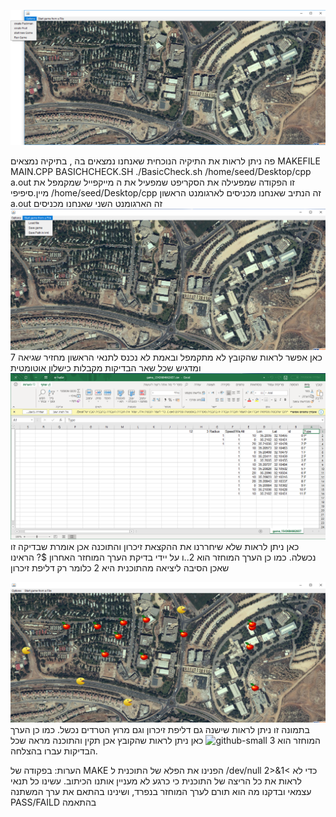 
![github-small](https://raw.githubusercontent.com/orh92/PackmanGame/master/1.bmp)

פה ניתן לראות את התיקיה הנוכחית שאנחנו נמצאים בה , בתיקיה נמצאים MAKEFILE MAIN.CPP BASICHCHECK.SH
./BasicCheck.sh /home/seed/Desktop/cpp a.out
זו הפקודה שמפעילה את הסקריפט שמפעיל את ה מייקפייל שמקמפל את מיין.סיפיפי
/home/seed/Desktop/cpp זה הנתיב שאנחנו מכניסים לארגומנט הראשון
a.out זה הארגומנט השני שאנחנו מכניסים
![github-small](https://raw.githubusercontent.com/orh92/PackmanGame/master/2.bmp)
כאן אפשר לראות שהקובץ לא מתקמפל ובאמת לא נכנס לתנאי הראשון  מחזיר שגיאה 7 ומדגיש שכל שאר הבדיקות מקבלות כישלון אוטומטית
![github-small](https://raw.githubusercontent.com/orh92/PackmanGame/master/3.bmp)
כאן ניתן לראות שלא שיחררנו את ההקצאת זיכרון והתוכנה אכן אומרת שבדיקה זו נכשלה. כמו כן הערך המוחזר הוא 2..ו על יידי בדיקת הערך המוחזר האחרון $? הראינו שאכן הסיבה ליציאה מהתוכנית היא 2 כלומר רק דליפת זיכרון

![github-small](https://raw.githubusercontent.com/orh92/PackmanGame/master/4.bmp)
בתמונה זו ניתן לראות שישנה גם דליפת זיכרון וגם מרוץ הטרדים נכשל. כמו כן הערך המוחזר הוא 3
![github-small](https://raw.githubusercontent.com/orh92/PackmanGame/master/5.bmp)
כאן ניתן לראות שהקובץ אכן תקין והתוכנה מראה שכל הבדיקות עברו בהצלחה.

הערות: 
בפקודה של MAKE הפנינו את הפלא של התוכנית ל /dev/null 2>&1<
כדי לא לראות את כל הריצה של התוכנית כי כרגע לא מעניין אותנו הכיתוב.
עשינו כל תנאי עצמאי ובדקנו מה הוא תורם לערך המוחזר בנפרד, ושינינו בהתאם את ערך המשתנה PASS/FAILD בהתאמה
